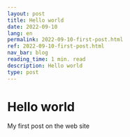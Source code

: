 ```yaml
---
layout: post
title: Hello world
date: 2022-09-10
lang: en
permalink: 2022-09-10-first-post.html
ref: 2022-09-10-first-post.html
nav_bar: blog
reading_time: 1 min. read
description: Hello world
type: post
---
```

# Hello world
My first post on the web site
